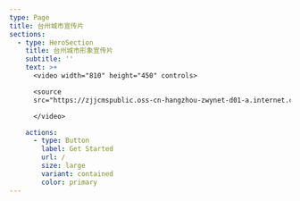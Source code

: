 ```yaml
---
type: Page
title: 台州城市宣传片
sections:
  - type: HeroSection
    title: 台州城市形象宣传片
    subtitle: ''
    text: >+
      <video width="810" height="450" controls>

      <source
      src="https://zjjcmspublic.oss-cn-hangzhou-zwynet-d01-a.internet.cloud.zj.gov.cn/jcms_files/jcms1/web2787/site/media/0/7d0d3820717041b2adea4f7969a423fa.mp4">

      </video>

    actions:
      - type: Button
        label: Get Started
        url: /
        size: large
        variant: contained
        color: primary
---
```

